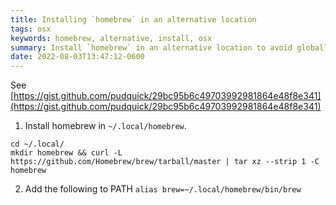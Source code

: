 ```yaml
---
title: Installing `homebrew` in an alternative location
tags: osx
keywords: homebrew, alternative, install, osx
summary: Install `homebrew` in an alternative location to avoid globally available homebrew executables and libraries
date: 2022-08-03T13:47:12-0600
---
```


See [https://gist.github.com/pudquick/29bc95b6c49703992981864e48f8e341](https://gist.github.com/pudquick/29bc95b6c49703992981864e48f8e341)

1. Install homebrew in `~/.local/homebrew`.

```
cd ~/.local/
mkdir homebrew && curl -L https://github.com/Homebrew/brew/tarball/master | tar xz --strip 1 -C homebrew
```

2. Add the following to PATH `alias brew=~/.local/homebrew/bin/brew`
